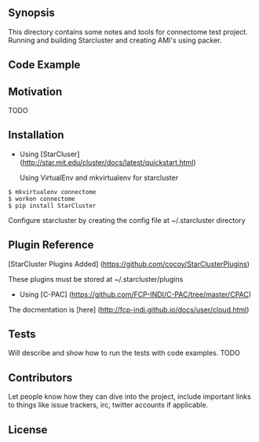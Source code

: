 ## Synopsis

This directory contains some notes and tools for connectome test project.
Running and building Starcluster and creating AMI's using packer.

## Code Example


## Motivation

TODO 

## Installation

* Using [StarCluser] (http://star.mit.edu/cluster/docs/latest/quickstart.html)

  Using VirtualEnv and mkvirtualenv for starcluster

```
$ mkvirtualenv connectome
$ workon connectome 
$ pip install StarCluster
```

Configure starcluster by creating the config file at ~/.starcluster directory 

## Plugin Reference

[StarCluster Plugins Added] (https://github.com/cocoy/StarClusterPlugins)

These plugins must be stored at ~/.starcluster/plugins


* Using [C-PAC] (https://github.com/FCP-INDI/C-PAC/tree/master/CPAC)

The docmentation is [here] (http://fcp-indi.github.io/docs/user/cloud.html)
  


## Tests

  Will describe and show how to run the tests with code examples. TODO

## Contributors

Let people know how they can dive into the project, include important links to things like issue trackers, irc, twitter accounts if applicable.

## License
 
  
